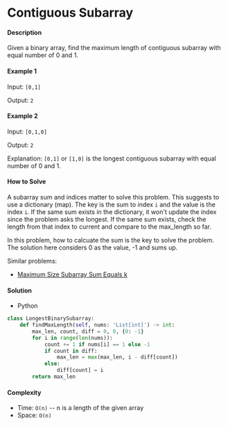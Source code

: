 # Contiguous Subarray

#### Description

Given a binary array, find the maximum length of contiguous subarray with equal number of 0 and 1.

#### Example 1

Input: `[0,1]`

Output: `2`

#### Example 2

Input: `[0,1,0]`

Output: `2`

Explanation: `[0,1]` or `[1,0]` is the longest contiguous subarray with equal number of 0 and 1.

#### How to Solve

A subarray sum and indices matter to solve this problem. This suggests to use a dictionary (map). The key is the sum to index `i` and the value is the index `i`. If the same sum exists in the dictionary, it won't update the index since the problem asks the longest. If the same sum exists, check the length from that index to current and compare to the max_length so far.

In this problem, how to calcuate the sum is the key to solve the problem. The solution here considers 0 as the value, -1 and sums up.

Similar problems:
- [Maximum Size Subarray Sum Equals k](max_subarray_sum_k.md)

#### Solution
- Python

```python
class LongestBinarySubarray:
    def findMaxLength(self, nums: 'List[int]') -> int:
        max_len, count, diff = 0, 0, {0: -1}
        for i in range(len(nums)):
            count += 1 if nums[i] == 1 else -1
            if count in diff:
                max_len = max(max_len, i - diff[count])
            else:
                diff[count] = i
        return max_len
```

#### Complexity
- Time: `O(n)` -- n is a length of the given array
- Space: `O(n)`
